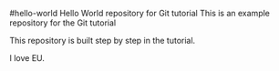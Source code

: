  #hello-world
Hello World repository for Git tutorial
This is an example repository for the Git tutorial

This repository is built step by step in the tutorial.

I love EU.
